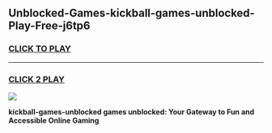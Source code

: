 
## Unblocked-Games-kickball-games-unblocked-Play-Free-j6tp6
<h3>
<a href="https://premium76.site?title=kickball-games-unblocked&ref=18A1">CLICK TO PLAY</a></h3>
<hr>

<h3>
<a href="https://premium76.site?title=kickball-games-unblocked&ref=18A1">CLICK 2 PLAY</a>
  
</h3>

<a href="https://premium76.site?title=kickball-games-unblocked&ref=18A1"><img src="https://clearcache.store/games.png"></a>


**kickball-games-unblocked games unblocked: Your Gateway to Fun and Accessible Online Gaming**
